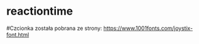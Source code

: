 # reactiontime




#Czcionka została pobrana ze strony: https://www.1001fonts.com/joystix-font.html
